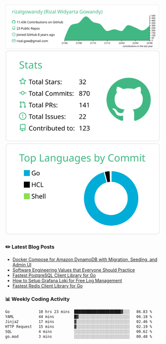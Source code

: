 ![profile-details](profile-summary-card-output/vue/0-profile-details.svg)
![stats](profile-summary-card-output/vue/3-stats.svg)
![most-commit-language](profile-summary-card-output/vue/2-most-commit-language.svg)

### :pencil2: Latest Blog Posts
<!-- BLOG-POST-LIST:START -->
- [Docker Compose for Amazon DynamoDB with Migration, Seeding, and Admin UI](https://medium.com/geekculture/docker-compose-for-amazon-dynamodb-with-migration-seeding-and-admin-ui-db11a348cc6a?source=rss-5763b0f1aba6------2)
- [Software Engineering Values that Everyone Should Practice](https://levelup.gitconnected.com/software-engineering-values-that-everyone-should-practice-c980d00cd103?source=rss-5763b0f1aba6------2)
- [Fastest PostgreSQL Client Library for Go](https://levelup.gitconnected.com/fastest-postgresql-client-library-for-go-579fa97909fb?source=rss-5763b0f1aba6------2)
- [How to Setup Grafana Loki for Free Log Management](https://levelup.gitconnected.com/how-to-setup-grafana-loki-for-free-log-management-ceb60558503c?source=rss-5763b0f1aba6------2)
- [Fastest Redis Client Library for Go](https://levelup.gitconnected.com/fastest-redis-client-library-for-go-7993f618f5ab?source=rss-5763b0f1aba6------2)
<!-- BLOG-POST-LIST:END -->

### 📊 Weekly Coding Activity
<!--START_SECTION:waka-->

```text
Go             10 hrs 23 mins  █████████████████████▓░░░   86.83 %
YAML           44 mins         █▓░░░░░░░░░░░░░░░░░░░░░░░   06.18 %
Jinja2         17 mins         ▓░░░░░░░░░░░░░░░░░░░░░░░░   02.46 %
HTTP Request   15 mins         ▓░░░░░░░░░░░░░░░░░░░░░░░░   02.19 %
SQL            4 mins          ░░░░░░░░░░░░░░░░░░░░░░░░░   00.62 %
go.mod         3 mins          ░░░░░░░░░░░░░░░░░░░░░░░░░   00.48 %
```

<!--END_SECTION:waka-->
